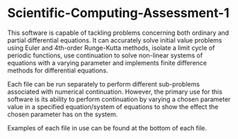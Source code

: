 # Scientific-Computing-Assessment-1
This software is capable of tackling problems concerning both ordinary and partial differential equations. It can accurately solve initial value problems using Euler and 4th-order Runge-Kutta methods, isolate a limit cycle of periodic functions, use continuation to solve non-linear systems of equations with a varying parameter and implements finite difference methods for differential equations.

Each file can be run separately to perform different sub-problems associated with numerical continuation. However, the primary use for this software is its ability to perform continuation by varying a chosen parameter value in a specified equation/system of equations to show the effect the chosen parameter has on the system.

Examples of each file in use can be found at the bottom of each file.
